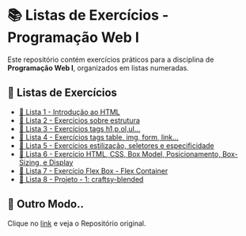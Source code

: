 # 📚 Listas de Exercícios - Programação Web I

Este repositório contém exercícios práticos para a disciplina de **Programação Web I**, organizados em listas numeradas.

## 📂 Listas de Exercícios  

- [📜 Lista 1 - Introdução ao HTML](pwI-lista-1)  
- [📜 Lista 2 - Exercícios sobre estrutura](pwI-lista-2)  
- [📜 Lista 3 - Exercícios tags h1,p,ol,ul...](pwI-lista-3)  
- [📜 Lista 4 - Exercícios tags table, img, form, link...](pwI-lista-4)  
- [📜 Lista 5 - Exercícios estilização, seletores e especificidade ](pwI-lista-5)  
- [📜 Lista 6 - Exercício HTML, CSS, Box Model, Posicionamento, Box-Sizing, e Display](pwI-lista-6)
- [📜 Lista 7 - Exercício Flex Box - Flex Container](pwI-lista-7)  
- [📜 Lista 8 - Projeto - 1: craftsy-blended](./pwI-lista-8/pwI-lista-8.md)  

## 🚀 Outro Modo..  
Clique no [link](https://github.com/bvig0/PW-I) e veja o Repositório original.



